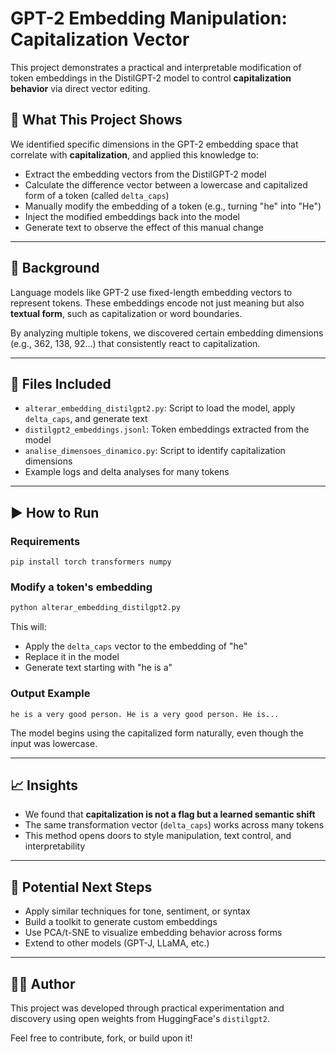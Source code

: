 
# GPT-2 Embedding Manipulation: Capitalization Vector

This project demonstrates a practical and interpretable modification of token embeddings in the DistilGPT-2 model to control **capitalization behavior** via direct vector editing.

## 🧠 What This Project Shows

We identified specific dimensions in the GPT-2 embedding space that correlate with **capitalization**, and applied this knowledge to:

- Extract the embedding vectors from the DistilGPT-2 model
- Calculate the difference vector between a lowercase and capitalized form of a token (called `delta_caps`)
- Manually modify the embedding of a token (e.g., turning "he" into "He")
- Inject the modified embeddings back into the model
- Generate text to observe the effect of this manual change

---

## 🔬 Background

Language models like GPT-2 use fixed-length embedding vectors to represent tokens. These embeddings encode not just meaning but also **textual form**, such as capitalization or word boundaries.

By analyzing multiple tokens, we discovered certain embedding dimensions (e.g., 362, 138, 92...) that consistently react to capitalization.

---

## 📁 Files Included

- `alterar_embedding_distilgpt2.py`: Script to load the model, apply `delta_caps`, and generate text
- `distilgpt2_embeddings.jsonl`: Token embeddings extracted from the model
- `analise_dimensoes_dinamico.py`: Script to identify capitalization dimensions
- Example logs and delta analyses for many tokens

---

## ▶️ How to Run

### Requirements
```
pip install torch transformers numpy
```

### Modify a token's embedding
```bash
python alterar_embedding_distilgpt2.py
```
This will:
- Apply the `delta_caps` vector to the embedding of "he"
- Replace it in the model
- Generate text starting with "he is a"

### Output Example
```
he is a very good person. He is a very good person. He is...
```

The model begins using the capitalized form naturally, even though the input was lowercase.

---

## 📈 Insights

- We found that **capitalization is not a flag but a learned semantic shift**
- The same transformation vector (`delta_caps`) works across many tokens
- This method opens doors to style manipulation, text control, and interpretability

---

## 📌 Potential Next Steps

- Apply similar techniques for tone, sentiment, or syntax
- Build a toolkit to generate custom embeddings
- Use PCA/t-SNE to visualize embedding behavior across forms
- Extend to other models (GPT-J, LLaMA, etc.)

---

## 🙋‍♂️ Author
This project was developed through practical experimentation and discovery using open weights from HuggingFace's `distilgpt2`.

Feel free to contribute, fork, or build upon it!

